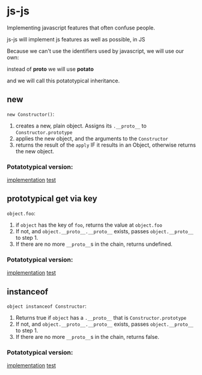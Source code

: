 # js-js

Implementing javascript features that often confuse people.

js-js will implement js features as well as possible, in JS

Because we can't use the identifiers used by javascript, we will use our own:

instead of __proto__ we will use __potato__

and we will call this potatotypical inheritance.

## new

`new Constructor()`:

1. creates a new, plain object. Assigns its `.__proto__` to `Constructor.prototype`
2. applies the new object, and the arguments to the `Constructor`
3. returns the result of the `apply` IF it results in an Object, otherwise returns the new object.

### Potatotypical version:
[implementation](./new.js)
[test](./test/new.js)

## prototypical get via key

`object.foo`:

1. if `object` has the key of `foo`, returns the value at `object.foo`
2. If not, and `object.__proto__.__proto__` exists, passes `object.__proto__` to step 1.
3. If there are no more `__proto__`s in the chain, returns undefined.

### Potatotypical version:
[implementation](./prototypicalGet.js)
[test](./test/prototypicalGet.js)

## instanceof

`object instanceof Constructor`:

1. Returns true if `object` has a `.__proto__` that is `Constructor.prototype`
2. If not, and `object.__proto__.__proto__` exists, passes `object.__proto__` to step 1.
3. If there are no more `__proto__`s in the chain, returns false.

### Potatotypical version:
[implementation](./instanceof.js)
[test](./test/instanceof.js)